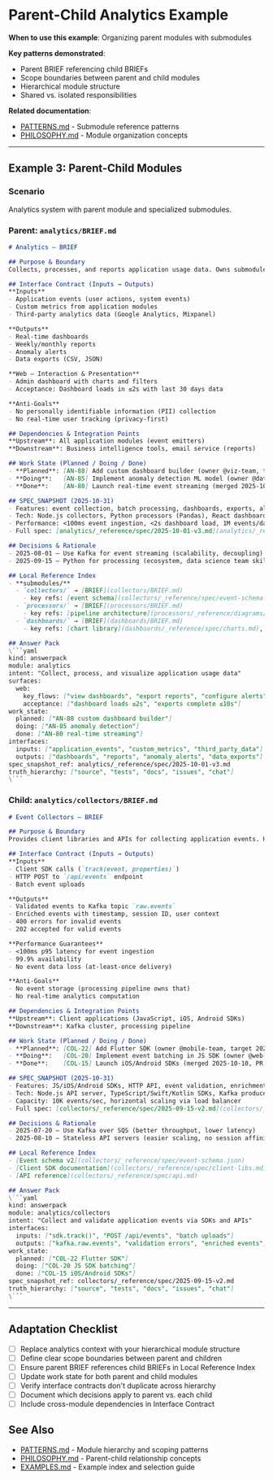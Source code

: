 # Parent-Child Analytics Example

**When to use this example**: Organizing parent modules with submodules

**Key patterns demonstrated**:
- Parent BRIEF referencing child BRIEFs
- Scope boundaries between parent and child modules
- Hierarchical module structure
- Shared vs. isolated responsibilities

**Related documentation**:
- [PATTERNS.md](../PATTERNS.md) - Submodule reference patterns
- [PHILOSOPHY.md](../PHILOSOPHY.md) - Module organization concepts

---

## Example 3: Parent-Child Modules

### Scenario
Analytics system with parent module and specialized submodules.

### Parent: `analytics/BRIEF.md`

```markdown
# Analytics — BRIEF

## Purpose & Boundary
Collects, processes, and reports application usage data. Owns submodules: `collectors/` (event collection), `processors/` (data pipeline), `dashboards/` (visualization).

## Interface Contract (Inputs → Outputs)
**Inputs**
- Application events (user actions, system events)
- Custom metrics from application modules
- Third-party analytics data (Google Analytics, Mixpanel)

**Outputs**
- Real-time dashboards
- Weekly/monthly reports
- Anomaly alerts
- Data exports (CSV, JSON)

**Web — Interaction & Presentation**
- Admin dashboard with charts and filters
- Acceptance: Dashboard loads in ≤2s with last 30 days data

**Anti-Goals**
- No personally identifiable information (PII) collection
- No real-time user tracking (privacy-first)

## Dependencies & Integration Points
**Upstream**: All application modules (event emitters)
**Downstream**: Business intelligence tools, email service (reports)

## Work State (Planned / Doing / Done)
- **Planned**: [AN-88] Add custom dashboard builder (owner @viz-team, target 2025-12-10)
- **Doing**:   [AN-85] Implement anomaly detection ML model (owner @data-team, started 2025-10-20)
- **Done**:    [AN-80] Launch real-time event streaming (merged 2025-10-15, PR #310)

## SPEC_SNAPSHOT (2025-10-31)
- Features: event collection, batch processing, dashboards, exports, alerting
- Tech: Node.js collectors, Python processors (Pandas), React dashboards, PostgreSQL
- Performance: <100ms event ingestion, <2s dashboard load, 1M events/day capacity
- Full spec: [analytics/_reference/spec/2025-10-01-v3.md](analytics/_reference/spec/2025-10-01-v3.md)

## Decisions & Rationale
- 2025-08-01 — Use Kafka for event streaming (scalability, decoupling)
- 2025-09-15 — Python for processing (ecosystem, data science team skills)

## Local Reference Index
- **submodules/**
  - `collectors/` → [BRIEF](collectors/BRIEF.md)
    - key refs: [event schema](collectors/_reference/spec/event-schema.json), [client libraries](collectors/_reference/spec/client-libs.md)
  - `processors/` → [BRIEF](processors/BRIEF.md)
    - key refs: [pipeline architecture](processors/_reference/diagrams/pipeline.svg), [batch jobs](processors/_reference/spec/batch-jobs.md)
  - `dashboards/` → [BRIEF](dashboards/BRIEF.md)
    - key refs: [chart library](dashboards/_reference/spec/charts.md), [API endpoints](dashboards/_reference/spec/api.md)

## Answer Pack
\```yaml
kind: answerpack
module: analytics
intent: "Collect, process, and visualize application usage data"
surfaces:
  web:
    key_flows: ["view dashboards", "export reports", "configure alerts"]
    acceptance: ["dashboard loads ≤2s", "exports complete ≤10s"]
work_state:
  planned: ["AN-88 custom dashboard builder"]
  doing: ["AN-85 anomaly detection"]
  done: ["AN-80 real-time streaming"]
interfaces:
  inputs: ["application_events", "custom_metrics", "third_party_data"]
  outputs: ["dashboards", "reports", "anomaly_alerts", "data_exports"]
spec_snapshot_ref: analytics/_reference/spec/2025-10-01-v3.md
truth_hierarchy: ["source", "tests", "docs", "issues", "chat"]
\```
```

### Child: `analytics/collectors/BRIEF.md`

```markdown
# Event Collectors — BRIEF

## Purpose & Boundary
Provides client libraries and APIs for collecting application events. Handles event validation, enrichment, and forwarding to processing pipeline. Does NOT process or store events long-term.

## Interface Contract (Inputs → Outputs)
**Inputs**
- Client SDK calls (`track(event, properties)`)
- HTTP POST to `/api/events` endpoint
- Batch event uploads

**Outputs**
- Validated events to Kafka topic `raw.events`
- Enriched events with timestamp, session ID, user context
- 400 errors for invalid events
- 202 accepted for valid events

**Performance Guarantees**
- <100ms p95 latency for event ingestion
- 99.9% availability
- No event data loss (at-least-once delivery)

**Anti-Goals**
- No event storage (processing pipeline owns that)
- No real-time analytics computation

## Dependencies & Integration Points
**Upstream**: Client applications (JavaScript, iOS, Android SDKs)
**Downstream**: Kafka cluster, processing pipeline

## Work State (Planned / Doing / Done)
- **Planned**: [COL-22] Add Flutter SDK (owner @mobile-team, target 2025-11-30)
- **Doing**:   [COL-20] Implement event batching in JS SDK (owner @web-team, started 2025-10-25)
- **Done**:    [COL-15] Launch iOS/Android SDKs (merged 2025-10-10, PR #290)

## SPEC_SNAPSHOT (2025-10-31)
- Features: JS/iOS/Android SDKs, HTTP API, event validation, enrichment, Kafka integration
- Tech: Node.js API server, TypeScript/Swift/Kotlin SDKs, Kafka producer
- Capacity: 10K events/sec, horizontal scaling via load balancer
- Full spec: [collectors/_reference/spec/2025-09-15-v2.md](collectors/_reference/spec/2025-09-15-v2.md)

## Decisions & Rationale
- 2025-07-20 — Use Kafka over SQS (better throughput, lower latency)
- 2025-08-10 — Stateless API servers (easier scaling, no session affinity needed)

## Local Reference Index
- [Event schema v2](collectors/_reference/spec/event-schema.json)
- [Client SDK documentation](collectors/_reference/spec/client-libs.md)
- [API reference](collectors/_reference/spec/api.md)

## Answer Pack
\```yaml
kind: answerpack
module: analytics/collectors
intent: "Collect and validate application events via SDKs and APIs"
interfaces:
  inputs: ["sdk.track()", "POST /api/events", "batch uploads"]
  outputs: ["kafka.raw.events", "validation errors", "enriched events"]
work_state:
  planned: ["COL-22 Flutter SDK"]
  doing: ["COL-20 JS SDK batching"]
  done: ["COL-15 iOS/Android SDKs"]
spec_snapshot_ref: collectors/_reference/spec/2025-09-15-v2.md
truth_hierarchy: ["source", "tests", "docs", "issues", "chat"]
\```
```

---

## Adaptation Checklist
- [ ] Replace analytics context with your hierarchical module structure
- [ ] Define clear scope boundaries between parent and children
- [ ] Ensure parent BRIEF references child BRIEFs in Local Reference Index
- [ ] Update work state for both parent and child modules
- [ ] Verify interface contracts don't duplicate across hierarchy
- [ ] Document which decisions apply to parent vs. each child
- [ ] Include cross-module dependencies in Interface Contract

## See Also
- [PATTERNS.md](../PATTERNS.md) - Module hierarchy and scoping patterns
- [PHILOSOPHY.md](../PHILOSOPHY.md) - Parent-child relationship concepts
- [EXAMPLES.md](../EXAMPLES.md) - Example index and selection guide
